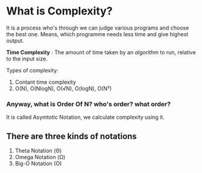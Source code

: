 # What is Complexity?

It is a process who's through we can judge various programs and choose the best one. Means, which programme needs less time and give highest output. 

**Time Complexity** : The amount of time taken by an *algorithm* to run, relative to the input size.

Types of complexity:
1. Contant time complexity
2. O(N), O(NlogN), O(√N), O(logN), O(N²) 

### Anyway, what is Order Of N? who's order? what order?

It is called Asymtotic Notation, we calculate complexity using it. 

## There are three kinds of notations

1. Theta Notation (Θ)
2. Omega Notation (Ω)
3. Big-O Notation (O)